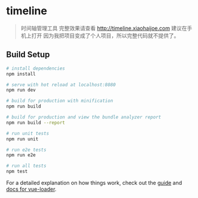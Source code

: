 # timeline

> 时间轴管理工具
> 完整效果请查看 http://timeline.xiaohaijoe.com 建议在手机上打开
> 因为我把项目变成了个人项目，所以完整代码就不提供了。

## Build Setup

``` bash
# install dependencies
npm install

# serve with hot reload at localhost:8080
npm run dev

# build for production with minification
npm run build

# build for production and view the bundle analyzer report
npm run build --report

# run unit tests
npm run unit

# run e2e tests
npm run e2e

# run all tests
npm test
```

For a detailed explanation on how things work, check out the [guide](http://vuejs-templates.github.io/webpack/) and [docs for vue-loader](http://vuejs.github.io/vue-loader).
